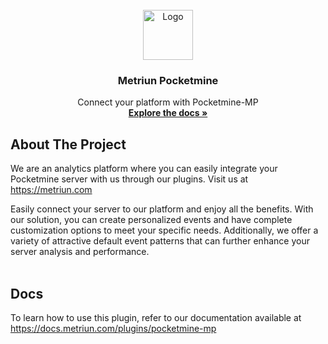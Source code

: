<br />
<div align="center">
  <a href="https://metriun.com">
    <img src="https://metriun.com/favicon.ico" alt="Logo" width="80" height="80">
  </a>

  <h3 align="center">Metriun Pocketmine</h3>

  <p align="center">
    Connect your platform with Pocketmine-MP
    <br />
    <a href="https://docs.metriun.com/plugins/pocketmine-mp"><strong>Explore the docs »</strong></a>
  </p>
</div>

## About The Project

We are an analytics platform where you can easily integrate your Pocketmine server with us through our plugins. Visit us at https://metriun.com

Easily connect your server to our platform and enjoy all the benefits. With our solution, you can create personalized events and have complete customization options to meet your specific needs. Additionally, we offer a variety of attractive default event patterns that can further enhance your server analysis and performance.
<br>
<br>

## Docs

To learn how to use this plugin, refer to our documentation available at https://docs.metriun.com/plugins/pocketmine-mp

